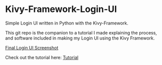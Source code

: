 # Kivy-Framework-Login-UI
Simple Login UI written in Python with the Kivy-Framework. 

This git repo is the companion to a tutorial I made explaining the process, and software included in making my Login UI using the Kivy Framework. 

[Final Login UI Screenshot](http://www.rizwanmerchant.com/wp-content/uploads/2020/02/Selection_044-300x201.png)

Check out the tutorial here: [Tutorial](http://www.rizwanmerchant.com/2020/02/23/creating-a-login-ui-using-kivy-framework/)
